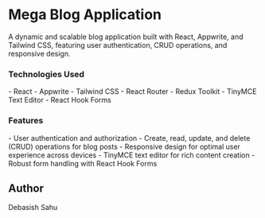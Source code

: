 <h1>Mega Blog Application</h1>

A dynamic and scalable blog application built with React, Appwrite, and Tailwind CSS, featuring user authentication, CRUD operations, and responsive design.

<h3>Technologies Used</h3>
- React
- Appwrite
- Tailwind CSS
- React Router
- Redux Toolkit
- TinyMCE Text Editor
- React Hook Forms

<h3>Features</h3>
- User authentication and authorization
- Create, read, update, and delete (CRUD) operations for blog posts
- Responsive design for optimal user experience across devices
- TinyMCE text editor for rich content creation
- Robust form handling with React Hook Forms


<h2>Author</h2>
<p>Debasish Sahu</p>


